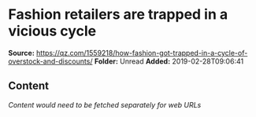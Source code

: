 # Fashion retailers are trapped in a vicious cycle

**Source:** https://qz.com/1559218/how-fashion-got-trapped-in-a-cycle-of-overstock-and-discounts/
**Folder:** Unread
**Added:** 2019-02-28T09:06:41




## Content
*Content would need to be fetched separately for web URLs*
